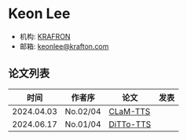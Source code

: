 # Keon Lee

- 机构: [KRAFRON](../Institutions/KRAFTON.AI.md)
- 邮箱: keonlee@krafton.com

## 论文列表

| 时间 | 作者序 | 论文 | 发表 |
|:-:|:-:|---|---|
| 2024.04.03 | No.02/04 | [CLaM-TTS](../Models/Speech_LLM/2024.04.03_CLaM-TTS.md) |
| 2024.06.17 | No.01/04 | [DiTTo-TTS](../Models/Diffusion/2024.06.17_DiTTo-TTS.md) |